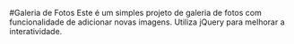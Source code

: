 #Galeria de Fotos 
Este é um simples projeto de galeria de fotos com funcionalidade de adicionar novas imagens. Utiliza jQuery para melhorar a interatividade.
